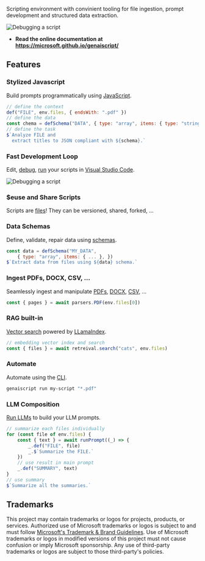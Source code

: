 Scripting environment with convinient tooling for file ingestion, prompt development and structured data extraction.

![Debugging a script](https://microsoft.github.io/genaiscript/images/visual-studio-code.png)

-   **Read the online documentation at https://microsoft.github.io/genaiscript/**

## Features

### Stylized Javascript

Build prompts programmatically using [JavaScript](https://microsoft.github.io/genaiscript/genaiscript/reference/scripts/).

```js
// define the context
def("FILE", env.files, { endsWith: ".pdf" })
// define the data
const chema = defSchema("DATA", { type: "array", items: { type: "string" } })
// define the task
$`Analyze FILE and
  extract titles to JSON compliant with ${schema}.`
```

### Fast Development Loop

Edit, [debug](https://microsoft.github.io/genaiscript/genaiscript/getting-started/debugging-scripts/), [run](https://microsoft.github.io/genaiscript/genaiscript/getting-started/running-scripts/) your scripts in [Visual Studio Code](https://microsoft.github.io/genaiscript/genaiscript/getting-started/installation).

![Debugging a script](https://microsoft.github.io/genaiscript/images/vscode-debugger.png)

### $euse and Share Scripts

Scripts are [files](https://microsoft.github.io/genaiscript/reference/scripts/)! They can be versioned, shared, forked, ...

### Data Schemas

Define, validate, repair data using [schemas](https://microsoft.github.io/genaiscript/reference/scripts/schemas).

```js wrap
const data = defSchema("MY_DATA",
    { type: "array", items: { ... }, })
$`Extract data from files using ${data} schema.`
```

### Ingest PDFs, DOCX, CSV, ...

Seamlessly ingest and manipulate
[PDFs](https://microsoft.github.io/genaiscript/reference/scripts/pdf),
[DOCX](https://microsoft.github.io/genaiscript/reference/scripts/docx),
[CSV](https://microsoft.github.io/genaiscript/reference/scripts/csv), ...

```js
const { pages } = await parsers.PDF(env.files[0])
```

### RAG built-in

[Vector search](https://microsoft.github.io/genaiscript/reference/scripts/embeddings-search/) powered by [LLamaIndex](https://ts.llamaindex.ai/).

```js wrap
// embedding vector index and search
const { files } = await retreival.search("cats", env.files)
```

### Automate

Automate using the [CLI](https://microsoft.github.io/genaiscript/reference/cli).

```bash frame="none" wrap
genaiscript run my-script "*.pdf"
```

### LLM Composition

[Run LLMs](https://microsoft.github.io/genaiscript/reference/scripts/inline-prompts/) to build your LLM prompts.

```js wrap
// summarize each files individually
for (const file of env.files) {
    const { text } = await runPrompt((_) => {
        _.def("FILE", file)
        _.$`Summarize the FILE.`
    })
    // use result in main prompt
    _.def("SUMMARY", text)
}
// use summary
$`Summarize all the summaries.`
```

## Trademarks

This project may contain trademarks or logos for projects, products, or services. Authorized use of Microsoft
trademarks or logos is subject to and must follow
[Microsoft's Trademark & Brand Guidelines](https://www.microsoft.com/en-us/legal/intellectualproperty/trademarks/usage/general).
Use of Microsoft trademarks or logos in modified versions of this project must not cause confusion or imply Microsoft sponsorship.
Any use of third-party trademarks or logos are subject to those third-party's policies.
